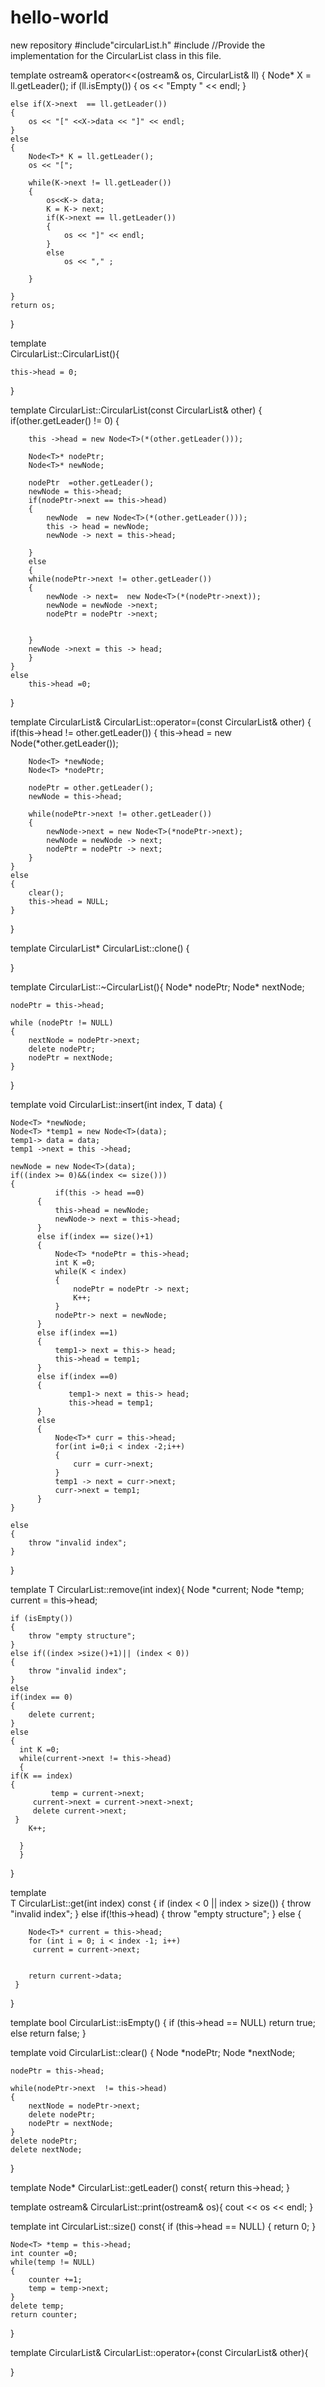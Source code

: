 # hello-world
new repository
#include"circularList.h"
#include<iostream>
//Provide the implementation for the CircularList class in this file.

template<class T>
ostream& operator<<(ostream& os, CircularList<T>& ll) {
	Node<T>* X = ll.getLeader();
	if (ll.isEmpty())
	{
		os << "Empty " << endl;
	}
	
	
	else if(X->next  == ll.getLeader())
	{
		os << "[" <<X->data << "]" << endl;
	}
	else
	{
		Node<T>* K = ll.getLeader();
		os << "["; 
		
		while(K->next != ll.getLeader())
		{
			os<<K-> data;
			K = K-> next;
			if(K->next == ll.getLeader())
			{
				os << "]" << endl;
			}
			else
				os << "," ;
			
		}
		
	}
	return os;
}

template<class T>		
CircularList<T>::CircularList(){
    
	this->head = 0;
}

template<class T>
CircularList<T>::CircularList(const CircularList<T>& other) {
	if(other.getLeader() != 0)
	{
		
		this ->head = new Node<T>(*(other.getLeader()));
		
		Node<T>* nodePtr;
		Node<T>* newNode;
		
		nodePtr  =other.getLeader();
		newNode = this->head;
		if(nodePtr->next == this->head)
		{
			newNode  = new Node<T>(*(other.getLeader()));
			this -> head = newNode;
			newNode -> next = this->head;
			
		}
		else
		{
		while(nodePtr->next != other.getLeader())
		{
			newNode -> next=  new Node<T>(*(nodePtr->next));
			newNode = newNode ->next;
			nodePtr = nodePtr ->next;
				
			
		}
		newNode ->next = this -> head;
		}
	}
	else
		this->head =0;

}

template<class T>
CircularList<T>& CircularList<T>::operator=(const CircularList<T>& other) {
	if(this->head != other.getLeader())
	{
		this->head = new Node<T>(*other.getLeader());
		
		Node<T> *newNode;
		Node<T> *nodePtr;
		
		nodePtr = other.getLeader();
		newNode = this->head;
		
		while(nodePtr->next != other.getLeader())
		{
			newNode->next = new Node<T>(*nodePtr->next);
			newNode = newNode -> next;
			nodePtr = nodePtr -> next;
		}
	}
	else
	{
		clear();
		this->head = NULL;
	}
}

template<class T>
CircularList<T>* CircularList<T>::clone() {
	
}

template<class T>
CircularList<T>::~CircularList(){
	Node<T>* nodePtr;
	Node<T>* nextNode;
	
	nodePtr = this->head;
	
	while (nodePtr != NULL)
	{
		nextNode = nodePtr->next;
		delete nodePtr;
		nodePtr = nextNode;
	}
}
	
template<class T>
void CircularList<T>::insert(int index, T data) {
		
	Node<T> *newNode;
	Node<T> *temp1 = new Node<T>(data);
	temp1-> data = data;
	temp1 ->next = this ->head;
	 
	newNode = new Node<T>(data);
	if((index >= 0)&&(index <= size()))
	{
              if(this -> head ==0)
	      {
		      this->head = newNode;
		      newNode-> next = this->head;
	      }
	      else if(index == size()+1)
	      {
		      Node<T> *nodePtr = this->head;
		      int K =0;
		      while(K < index)
		      {
			      nodePtr = nodePtr -> next;
			      K++;
		      }
		      nodePtr-> next = newNode;
	      }
	      else if(index ==1)
	      {
		      temp1-> next = this-> head;
		      this->head = temp1;
	      }
	      else if(index ==0)
	      {
		         temp1-> next = this-> head;
		         this->head = temp1;
	      }
	      else
	      {
		      Node<T>* curr = this->head;
		      for(int i=0;i < index -2;i++)
		      {
			      curr = curr->next;
		      }
		      temp1 -> next = curr->next;
		      curr->next = temp1;
	      }
	}
	
	else
	{
		throw "invalid index";
	}
	
}
	
	
template<class T>
T CircularList<T>::remove(int index){
	 Node<T> *current;
      Node<T> *temp;
      current = this->head;
	
	if (isEmpty())
	{
		throw "empty structure";
	}
	else if((index >size()+1)|| (index < 0))
	{
		throw "invalid index";
	}
	else
	if(index == 0)
	{
		delete current;
	}
	else
	{
      int K =0;
      while(current->next != this->head)
      {
	if(K == index)
	{
             temp = current->next;
	     current->next = current->next->next;
	     delete current->next;
	 }
		K++;	 
  	     		
      }
      }
}
	
template<class T>	
T CircularList<T>::get(int index) const {
	 if (index < 0 || index > size())
	 {
            throw "invalid index";
	 }
	 else if(!this->head)
	 {
		 throw "empty structure";
	 }
	 else
	 {

		Node<T>* current = this->head;
		for (int i = 0; i < index -1; i++)
		 current = current->next;
		 

		return current->data;
	 }
}

template<class T>
bool CircularList<T>::isEmpty() {
	if (this->head == NULL)
		return true;
	else 
		return false;
}

template<class T>
void CircularList<T>::clear() {
	Node<T> *nodePtr;
	Node<T> *nextNode;
	
	nodePtr = this->head;
	
	while(nodePtr->next  != this->head)
	{
		nextNode = nodePtr->next;
		delete nodePtr;
		nodePtr = nextNode;
	}
	delete nodePtr;
	delete nextNode;
}

template<class T>
Node<T>* CircularList<T>::getLeader() const{
	return this->head;
}

template<class T>
ostream& CircularList<T>::print(ostream& os){
	cout << os << endl;
}

template<class T>
int CircularList<T>::size() const{
	if (this->head == NULL)
	{
		return 0;
	}
	
	Node<T> *temp = this->head;
	int counter =0;
	while(temp != NULL)
	{
		counter +=1;
		temp = temp->next;
	}
	delete temp;
	return counter;
}

template <class T>
CircularList<T>& CircularList<T>::operator+(const CircularList<T>& other){
	
}
